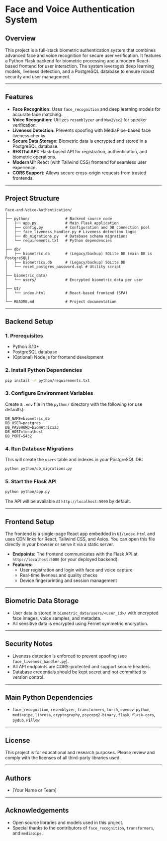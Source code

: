 # Face and Voice Authentication System

## Overview
This project is a full-stack biometric authentication system that combines advanced face and voice recognition for secure user verification. It features a Python Flask backend for biometric processing and a modern React-based frontend for user interaction. The system leverages deep learning models, liveness detection, and a PostgreSQL database to ensure robust security and user management.

---

## Features
- **Face Recognition:** Uses `face_recognition` and deep learning models for accurate face matching.
- **Voice Recognition:** Utilizes `resemblyzer` and `Wav2Vec2` for speaker verification.
- **Liveness Detection:** Prevents spoofing with MediaPipe-based face liveness checks.
- **Secure Data Storage:** Biometric data is encrypted and stored in a PostgreSQL database.
- **RESTful API:** Flask-based API for registration, authentication, and biometric operations.
- **Modern UI:** React (with Tailwind CSS) frontend for seamless user experience.
- **CORS Support:** Allows secure cross-origin requests from trusted frontends.

---

## Project Structure
```
Face-and-Voice-Authentication/
│
├── python/                # Backend source code
│   ├── app.py             # Main Flask application
│   ├── config.py          # Configuration and DB connection pool
│   ├── face_liveness_handler.py # Liveness detection logic
│   ├── db_migrations.py   # Database schema migrations
│   └── requirements.txt   # Python dependencies
│
├── db/
│   ├── biometric.db       # (Legacy/backup) SQLite DB (main DB is PostgreSQL)
│   ├── biometrics.db      # (Legacy/backup) SQLite DB
│   └── reset_postgres_password.sql # Utility script
│
├── biometric_data/
│   └── users/             # Encrypted biometric data per user
│
├── UI/
│   └── index.html         # React-based frontend (SPA)
│
└── README.md              # Project documentation
```

---

## Backend Setup

### 1. Prerequisites
- Python 3.10+
- PostgreSQL database
- (Optional) Node.js for frontend development

### 2. Install Python Dependencies
```bash
pip install -r python/requirements.txt
```

### 3. Configure Environment Variables
Create a `.env` file in the `python/` directory with the following (or use defaults):
```
DB_NAME=biometric_db
DB_USER=postgres
DB_PASSWORD=biometric123
DB_HOST=localhost
DB_PORT=5432
```

### 4. Run Database Migrations
This will create the `users` table and indexes in your PostgreSQL DB:
```bash
python python/db_migrations.py
```

### 5. Start the Flask API
```bash
python python/app.py
```
The API will be available at `http://localhost:5000` by default.

---

## Frontend Setup

The frontend is a single-page React app embedded in `UI/index.html` and uses CDN links for React, Tailwind CSS, and Axios. You can open this file directly in your browser or serve it via a static server.

- **Endpoints:** The frontend communicates with the Flask API at `http://localhost:5000` (or your deployed backend).
- **Features:**
  - User registration and login with face and voice capture
  - Real-time liveness and quality checks
  - Device fingerprinting and session management

---

## Biometric Data Storage
- User data is stored in `biometric_data/users/<user_id>/` with encrypted face images, voice samples, and metadata.
- All sensitive data is encrypted using Fernet symmetric encryption.

---

## Security Notes
- Liveness detection is enforced to prevent spoofing (see `face_liveness_handler.py`).
- All API endpoints are CORS-protected and support secure headers.
- Database credentials should be kept secret and not committed to version control.

---

## Main Python Dependencies
- `face_recognition`, `resemblyzer`, `transformers`, `torch`, `opencv-python`, `mediapipe`, `librosa`, `cryptography`, `psycopg2-binary`, `flask`, `flask-cors`, `pydub`, `Pillow`

---

## License
This project is for educational and research purposes. Please review and comply with the licenses of all third-party libraries used.

---

## Authors
- [Your Name or Team]

---

## Acknowledgements
- Open source libraries and models used in this project.
- Special thanks to the contributors of `face_recognition`, `transformers`, and `mediapipe`.
